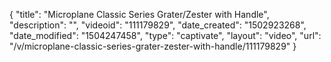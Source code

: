 {
    "title": "Microplane Classic Series Grater\/Zester with Handle",
    "description": "",
    "videoid": "111179829",
    "date_created": "1502923268",
    "date_modified": "1504247458",
    "type": "captivate",
    "layout": "video",
    "url": "\/v\/microplane-classic-series-grater-zester-with-handle\/111179829"
}